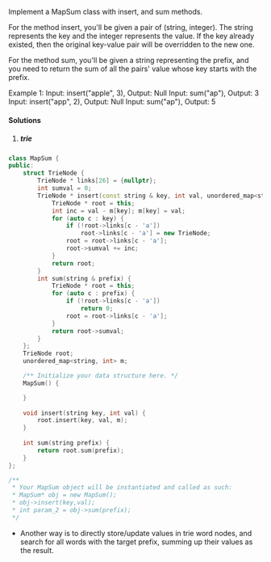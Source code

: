 Implement a MapSum class with insert, and sum methods.

For the method insert, you'll be given a pair of (string, integer). The string represents the key and the integer represents the value. If the key already existed, then the original key-value pair will be overridden to the new one.

For the method sum, you'll be given a string representing the prefix, and you need to return the sum of all the pairs' value whose key starts with the prefix.

Example 1:
Input: insert("apple", 3), Output: Null
Input: sum("ap"), Output: 3
Input: insert("app", 2), Output: Null
Input: sum("ap"), Output: 5

#### Solutions

1. ##### trie

```c++
class MapSum {
public:
    struct TrieNode {
        TrieNode * links[26] = {nullptr};
        int sumval = 0;
        TrieNode * insert(const string & key, int val, unordered_map<string, int> & m) {
            TrieNode * root = this;
            int inc = val - m[key]; m[key] = val;
            for (auto c : key) {
                if (!root->links[c - 'a'])
                    root->links[c - 'a'] = new TrieNode;
                root = root->links[c - 'a'];
                root->sumval += inc;
            }
            return root;
        }
        int sum(string & prefix) {
            TrieNode * root = this;
            for (auto c : prefix) {
                if (!root->links[c - 'a'])
                    return 0;
                root = root->links[c - 'a'];
            }
            return root->sumval;
        }
    };
    TrieNode root;
    unordered_map<string, int> m;

    /** Initialize your data structure here. */
    MapSum() {

    }
    
    void insert(string key, int val) {
        root.insert(key, val, m);
    }
    
    int sum(string prefix) {
        return root.sum(prefix);
    }
};

/**
 * Your MapSum object will be instantiated and called as such:
 * MapSum* obj = new MapSum();
 * obj->insert(key,val);
 * int param_2 = obj->sum(prefix);
 */
```

- Another way is to directly store/update values in trie word nodes, and search for all words with the target prefix, summing up their values as the result.